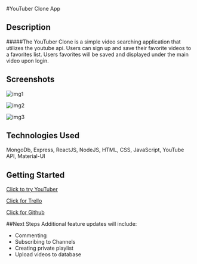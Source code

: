 #YouTuber Clone App
## Description

#####The YouTuber Clone is a simple video searching application that utilizes the youtube api.  Users can sign up and save their favorite videos to a favorites list. Users favorites will be saved and displayed under the main video upon login.   

## Screenshots

[img1]:https://i.imgur.com/g8iI3MW.png
![img1]

[img2]:https://i.imgur.com/dDWlfjH.jpg
![img2]

[img3]:https://i.imgur.com/lxKgNqb.png
![img3]


## Technologies Used
MongoDb, Express, ReactJS, NodeJS, HTML, CSS, JavaScript, YouTube API, Material-UI

## Getting Started
[Click to try YouTuber]: https://youtuber-clone.herokuapp.com/
[Click to try YouTuber] 


[Click for Trello]: https://trello.com/b/XTpCyKLy/sei-project-4
[Click for Trello]

[Click for Github]:https://github.com/ccrisolo/youtuber.git
[Click for Github]

##Next Steps
Additional feature updates will include:
- Commenting
- Subscribing to Channels
- Creating private playlist
- Upload videos to database
	


